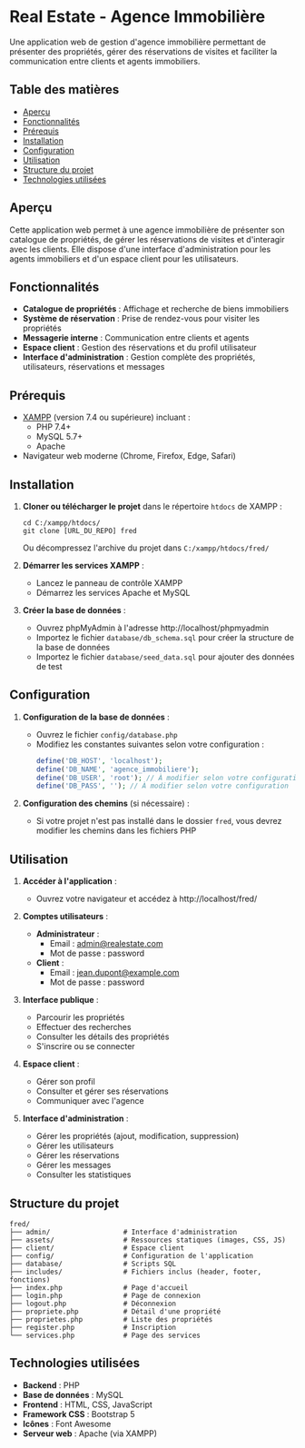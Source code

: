 # Real Estate - Agence Immobilière

Une application web de gestion d'agence immobilière permettant de présenter des propriétés, gérer des réservations de visites et faciliter la communication entre clients et agents immobiliers.

## Table des matières

- [Aperçu](#aperçu)
- [Fonctionnalités](#fonctionnalités)
- [Prérequis](#prérequis)
- [Installation](#installation)
- [Configuration](#configuration)
- [Utilisation](#utilisation)
- [Structure du projet](#structure-du-projet)
- [Technologies utilisées](#technologies-utilisées)

## Aperçu

Cette application web permet à une agence immobilière de présenter son catalogue de propriétés, de gérer les réservations de visites et d'interagir avec les clients. Elle dispose d'une interface d'administration pour les agents immobiliers et d'un espace client pour les utilisateurs.

## Fonctionnalités

- **Catalogue de propriétés** : Affichage et recherche de biens immobiliers
- **Système de réservation** : Prise de rendez-vous pour visiter les propriétés
- **Messagerie interne** : Communication entre clients et agents
- **Espace client** : Gestion des réservations et du profil utilisateur
- **Interface d'administration** : Gestion complète des propriétés, utilisateurs, réservations et messages

## Prérequis

- [XAMPP](https://www.apachefriends.org/fr/index.html) (version 7.4 ou supérieure) incluant :
  - PHP 7.4+
  - MySQL 5.7+
  - Apache
- Navigateur web moderne (Chrome, Firefox, Edge, Safari)

## Installation

1. **Cloner ou télécharger le projet** dans le répertoire `htdocs` de XAMPP :
   ```
   cd C:/xampp/htdocs/
   git clone [URL_DU_REPO] fred
   ```
   Ou décompressez l'archive du projet dans `C:/xampp/htdocs/fred/`

2. **Démarrer les services XAMPP** :
   - Lancez le panneau de contrôle XAMPP
   - Démarrez les services Apache et MySQL

3. **Créer la base de données** :
   - Ouvrez phpMyAdmin à l'adresse http://localhost/phpmyadmin
   - Importez le fichier `database/db_schema.sql` pour créer la structure de la base de données
   - Importez le fichier `database/seed_data.sql` pour ajouter des données de test

## Configuration

1. **Configuration de la base de données** :
   - Ouvrez le fichier `config/database.php`
   - Modifiez les constantes suivantes selon votre configuration :
     ```php
     define('DB_HOST', 'localhost');
     define('DB_NAME', 'agence_immobiliere');
     define('DB_USER', 'root'); // À modifier selon votre configuration
     define('DB_PASS', ''); // À modifier selon votre configuration
     ```

2. **Configuration des chemins** (si nécessaire) :
   - Si votre projet n'est pas installé dans le dossier `fred`, vous devrez modifier les chemins dans les fichiers PHP

## Utilisation

1. **Accéder à l'application** :
   - Ouvrez votre navigateur et accédez à http://localhost/fred/

2. **Comptes utilisateurs** :
   - **Administrateur** :
     - Email : admin@realestate.com
     - Mot de passe : password
   - **Client** :
     - Email : jean.dupont@example.com
     - Mot de passe : password

3. **Interface publique** :
   - Parcourir les propriétés
   - Effectuer des recherches
   - Consulter les détails des propriétés
   - S'inscrire ou se connecter

4. **Espace client** :
   - Gérer son profil
   - Consulter et gérer ses réservations
   - Communiquer avec l'agence

5. **Interface d'administration** :
   - Gérer les propriétés (ajout, modification, suppression)
   - Gérer les utilisateurs
   - Gérer les réservations
   - Gérer les messages
   - Consulter les statistiques

## Structure du projet

```
fred/
├── admin/                  # Interface d'administration
├── assets/                 # Ressources statiques (images, CSS, JS)
├── client/                 # Espace client
├── config/                 # Configuration de l'application
├── database/               # Scripts SQL
├── includes/               # Fichiers inclus (header, footer, fonctions)
├── index.php               # Page d'accueil
├── login.php               # Page de connexion
├── logout.php              # Déconnexion
├── propriete.php           # Détail d'une propriété
├── proprietes.php          # Liste des propriétés
├── register.php            # Inscription
└── services.php            # Page des services
```

## Technologies utilisées

- **Backend** : PHP
- **Base de données** : MySQL
- **Frontend** : HTML, CSS, JavaScript
- **Framework CSS** : Bootstrap 5
- **Icônes** : Font Awesome
- **Serveur web** : Apache (via XAMPP)